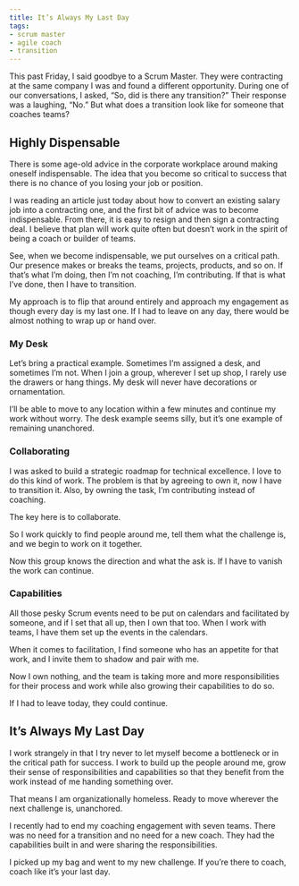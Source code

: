 ```yaml
---
title: It’s Always My Last Day
tags:
- scrum master
- agile coach
- transition
---
```


This past Friday, I said goodbye to a Scrum Master. They were contracting at the same company I was and found a different opportunity. During one of our conversations, I asked, “So, did is there any transition?” Their response was a laughing, “No.” But what does a transition look like for someone that coaches teams?

## Highly Dispensable

There is some age-old advice in the corporate workplace around making oneself indispensable. The idea that you become so critical to success that there is no chance of you losing your job or position.

I was reading an article just today about how to convert an existing salary job into a contracting one, and the first bit of advice was to become indispensable. From there, it is easy to resign and then sign a contracting deal. I believe that plan will work quite often but doesn’t work in the spirit of being a coach or builder of teams.

See, when we become indispensable, we put ourselves on a critical path. Our presence makes or breaks the teams, projects, products, and so on. If that’s what I’m doing, then I’m not coaching, I’m contributing. If that is what I’ve done, then I have to transition.

My approach is to flip that around entirely and approach my engagement as though every day is my last one. If I had to leave on any day, there would be almost nothing to wrap up or hand over.

### My Desk

Let’s bring a practical example. Sometimes I’m assigned a desk, and sometimes I’m not. When I join a group, wherever I set up shop, I rarely use the drawers or hang things. My desk will never have decorations or ornamentation.

I’ll be able to move to any location within a few minutes and continue my work without worry. The desk example seems silly, but it’s one example of remaining unanchored.

### Collaborating

I was asked to build a strategic roadmap for technical excellence. I love to do this kind of work. The problem is that by agreeing to own it, now I have to transition it. Also, by owning the task, I’m contributing instead of coaching.

The key here is to collaborate.

So I work quickly to find people around me, tell them what the challenge is, and we begin to work on it together.

Now this group knows the direction and what the ask is. If I have to vanish the work can continue.

### Capabilities

All those pesky Scrum events need to be put on calendars and facilitated by someone, and if I set that all up, then I own that too. When I work with teams, I have them set up the events in the calendars.

When it comes to facilitation, I find someone who has an appetite for that work, and I invite them to shadow and pair with me.

Now I own nothing, and the team is taking more and more responsibilities for their process and work while also growing their capabilities to do so.

If I had to leave today, they could continue.

## It’s Always My Last Day

I work strangely in that I try never to let myself become a bottleneck or in the critical path for success. I work to build up the people around me, grow their sense of responsibilities and capabilities so that they benefit from the work instead of me handing something over.

That means I am organizationally homeless. Ready to move wherever the next challenge is, unanchored. 

I recently had to end my coaching engagement with seven teams. There was no need for a transition and no need for a new coach. They had the capabilities built in and were sharing the responsibilities.

I picked up my bag and went to my new challenge. If you’re there to coach, coach like it’s your last day.

